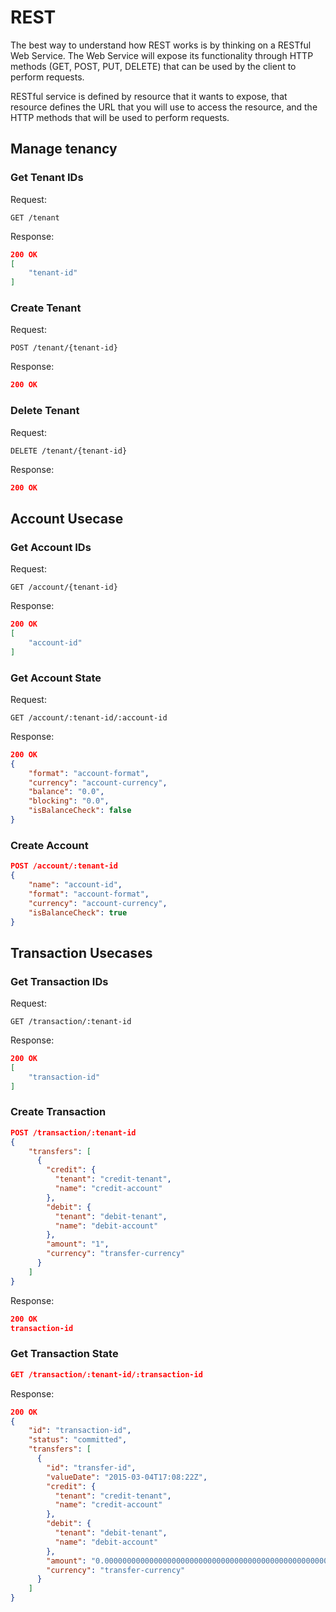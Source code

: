 # REST

The best way to understand how REST works is by thinking on a RESTful Web Service. The Web Service will expose its functionality through HTTP methods (GET, POST, PUT, DELETE) that can be used by the client to perform requests.

RESTful service is defined by resource that it wants to expose, that resource defines the URL that you will use to access the resource, and the HTTP methods that will be used to perform requests.

## Manage tenancy

### Get Tenant IDs

Request:

```
GET /tenant
```

Response:

```json
200 OK
[
	"tenant-id"
]
```

### Create Tenant

Request:

```
POST /tenant/{tenant-id}
````

Response:

```json
200 OK
```

### Delete Tenant

Request:

```
DELETE /tenant/{tenant-id}
```

Response:

```json
200 OK
```

## Account Usecase

### Get Account IDs

Request:

```
GET /account/{tenant-id}
```

Response:

```json
200 OK
[
	"account-id"
]
```

### Get Account State

Request:

```
GET /account/:tenant-id/:account-id
```

Response:

```json
200 OK
{
	"format": "account-format",
    "currency": "account-currency",
    "balance": "0.0",
    "blocking": "0.0",
    "isBalanceCheck": false
}
```

### Create Account



```json
POST /account/:tenant-id
{
	"name": "account-id",
	"format": "account-format",
	"currency": "account-currency",
	"isBalanceCheck": true
}
```

## Transaction Usecases

### Get Transaction IDs

Request:

```
GET /transaction/:tenant-id
```

Response:

```json
200 OK
[
	"transaction-id"
]
```

### Create Transaction

```json
POST /transaction/:tenant-id
{
    "transfers": [
      {
        "credit": {
          "tenant": "credit-tenant",
          "name": "credit-account"
        },
        "debit": {
          "tenant": "debit-tenant",
          "name": "debit-account"
        },
        "amount": "1",
        "currency": "transfer-currency"
      }
    ]
}
```

Response:

```json
200 OK
transaction-id
```

### Get Transaction State

```json
GET /transaction/:tenant-id/:transaction-id
```

Response:

```json
200 OK
{
    "id": "transaction-id",
    "status": "committed",
    "transfers": [
      {
        "id": "transfer-id",
        "valueDate": "2015-03-04T17:08:22Z",
        "credit": {
          "tenant": "credit-tenant",
          "name": "credit-account"
        },
        "debit": {
          "tenant": "debit-tenant",
          "name": "debit-account"
        },
        "amount": "0.00000000000000000000000000000000000000000000000000000000001",
        "currency": "transfer-currency"
      }
    ]
}
```
